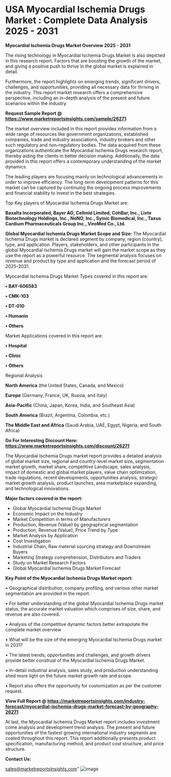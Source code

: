   # USA Myocardial Ischemia Drugs Market : Complete Data Analysis 2025 - 2031

<Strong> Myocardial Ischemia Drugs Market Overview 2025 - 2031</strong>

The rising technology in Myocardial Ischemia Drugs Market is also depicted in this research report. Factors that are boosting the growth of the market, and giving a positive push to thrive in the global market is explained in detail.

Furthermore, the report highlights on emerging trends, significant drivers, challenges, and opportunities, providing all necessary data for thriving in the industry. This report market research offers a comprehensive perspective, including an in-depth analysis of the present and future scenarios within the industry.

<strong>Request Sample Report @ <a href=https://www.marketreportsinsights.com/sample/26271>https://www.marketreportsinsights.com/sample/26271</a></strong>

The market overview included in this report provides information from a wide range of resources like government organizations, established companies, trade and industry associations, industry brokers and other such regulatory and non-regulatory bodies. The data acquired from these organizations authenticate the Myocardial Ischemia Drugs research report, thereby aiding the clients in better decision making. Additionally, the data provided in this report offers a contemporary understanding of the market dynamics.

The leading players are focusing mainly on technological advancements in order to improve efficiency. The long-term development patterns for this market can be captured by continuing the ongoing process improvements and financial stability to invest in the best strategies.

Top Key players of Myocardial Ischemia Drugs Market are:

<strong>Baxalta Incorporated, Bayer AG, Cellmid Limited, CohBar, Inc., Lixte Biotechnology Holdings, Inc., NoNO, Inc., Symic Biomedical, Inc., Taxus Cardium Pharmaceuticals Group Inc., ViroMed Co., Ltd.</strong>

<strong><b>Global Myocardial Ischemia Drugs Market Scope and Size:</b></strong>
The Myocardial Ischemia Drugs market is declared segment by company, region (country), type, and application. Players, stakeholders, and other participants in the global Myocardial Ischemia Drugs market will gain the market scope as they use the report as a powerful resource. The segmental analysis focuses on revenue and product by type and application and the forecast period of 2025-2031.

Myocardial Ischemia Drugs Market Types covered in this report are:

<strong>• BAY-606583

• CMK-103

• DT-010

• Humanin

• Others</strong>

Market Applications covered in this report are:

<strong>• Hospital

• Clinic

• Others</strong> 

Regional Analysis

<strong>North America</strong> (the United States, Canada, and Mexico)

<strong>Europe</strong> (Germany, France, UK, Russia, and Italy)

<strong>Asia-Pacific</strong> (China, Japan, Korea, India, and Southeast Asia)

<strong>South America</strong> (Brazil, Argentina, Colombia, etc.)

<strong>The Middle East and Africa</strong> (Saudi Arabia, UAE, Egypt, Nigeria, and South Africa)

<strong>Go For Interesting Discount Here: <a href=https://www.marketreportsinsights.com/discount/26271>https://www.marketreportsinsights.com/discount/26271</a></strong>

The Myocardial Ischemia Drugs market report provides a detailed analysis of global market size, regional and country-level market size, segmentation market growth, market share, competitive Landscape, sales analysis, impact of domestic and global market players, value chain optimization, trade regulations, recent developments, opportunities analysis, strategic market growth analysis, product launches, area marketplace expanding, and technological innovations.

<strong><b>Major factors covered in the report:</b></strong>
<ul>
  <li>Global Myocardial Ischemia Drugs Market </li>
  <li>Economic Impact on the Industry</li>
  <li>Market Competition in terms of Manufacturers</li>
  <li>Production, Revenue (Value) by geographical segmentation</li>
  <li>Production, Revenue (Value), Price Trend by Type</li>
  <li>Market Analysis by Application</li>
  <li>Cost Investigation</li>
  <li>Industrial Chain, Raw material sourcing strategy and Downstream Buyers</li>
  <li>Marketing Strategy comprehension, Distributors and Traders</li>
  <li>Study on Market Research Factors</li>
  <li>Global Myocardial Ischemia Drugs Market Forecast</li>
</ul>

<strong><b>Key Point of the Myocardial Ischemia Drugs Market report:</b></strong>

• Geographical distribution, company profiling, and various other market segmentation are provided in the report.

• For better understanding of the global Myocardial Ischemia Drugs market status, the accurate market valuation which comprises of size, share, and revenue are also covered.

• Analysis of the competitive dynamic factors better extrapolate the complete market overview

• What will be the size of the emerging Myocardial Ischemia Drugs market in 2031?

• The latest trends, opportunities and challenges, and growth drivers provide better construal of the Myocardial Ischemia Drugs Market.

• In-detail industrial analysis, sales study, and production understanding shed more light on the future market growth rate and scope.

• Report also offers the opportunity for customization as per the customer request.

<strong><b>View Full Report @ <a href=https://marketreportsinsights.com/industry-forecast/myocardial-ischemia-drugs-market-forecast-by-geography-26271>https://marketreportsinsights.com/industry-forecast/myocardial-ischemia-drugs-market-forecast-by-geography-26271</a></b></strong>


At last, the Myocardial Ischemia Drugs Market report includes investment come analysis and development trend analysis. The present and future opportunities of the fastest growing international industry segments are coated throughout this report. This report additionally presents product specification, manufacturing method, and product cost structure, and price structure.

<strong>Contact Us:</strong>

sales@marketreportsinsights.com"
![image](https://github.com/user-attachments/assets/9d765df4-010b-48de-ba8c-977173301c3e)
